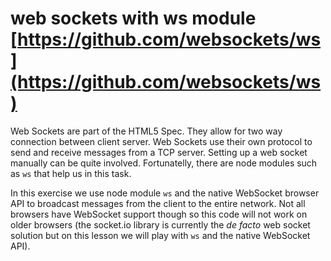 # web sockets with ws module [https://github.com/websockets/ws](https://github.com/websockets/ws)

Web Sockets are part of the HTML5 Spec. They allow for two way connection between client server. Web Sockets use their own protocol to send and receive messages from a TCP server.
Setting up a web socket manually can be quite involved. Fortunatelly, there are node modules such as `ws` that help us in this task.

In this exercise we use node module `ws` and the native WebSocket browser API to broadcast messages from the client to the entire network. Not all browsers have WebSocket support though so this code will not work on older browsers (the socket.io library is currently the _de facto_ web socket solution but on this lesson we will play with `ws` and the native WebSocket API).
